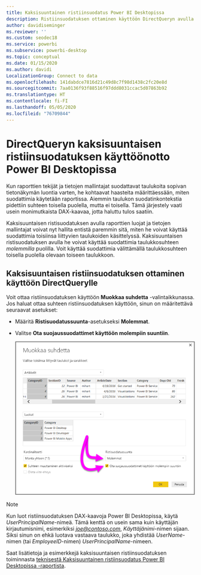 ```yaml
---
title: Kaksisuuntainen ristiinsuodatus Power BI Desktopissa
description: Ristiinsuodatuksen ottaminen käyttöön DirectQueryn avulla Power BI Desktopissa
author: davidiseminger
ms.reviewer: ''
ms.custom: seodec18
ms.service: powerbi
ms.subservice: powerbi-desktop
ms.topic: conceptual
ms.date: 01/15/2020
ms.author: davidi
LocalizationGroup: Connect to data
ms.openlocfilehash: 141dabdce7816d21c49d8c7f98d1438c2fc20e8d
ms.sourcegitcommit: 7aa0136f93f88516f97ddd8031ccac5d07863b92
ms.translationtype: HT
ms.contentlocale: fi-FI
ms.lasthandoff: 05/05/2020
ms.locfileid: "76709844"
---
```

# <a name="enable-bidirectional-cross-filtering-for-directquery-in-power-bi-desktop"></a>DirectQueryn kaksisuuntaisen ristiinsuodatuksen käyttöönotto Power BI Desktopissa

Kun raporttien tekijät ja tietojen mallintajat suodattavat taulukoita sopivan tietonäkymän luontia varten, he kohtaavat haasteita määrittäessään, miten suodattimia käytetään raportissa. Aiemmin taulukon suodatinkontekstia pidettiin suhteen toisella puolella, mutta ei toisella. Tämä järjestely vaati usein monimutkaista DAX-kaavaa, jotta haluttu tulos saatiin.

Kaksisuuntaisen ristisuodatuksen avulla raporttien luojat ja tietojen mallintajat voivat nyt hallita entistä paremmin sitä, miten he voivat käyttää suodattimia toisiinsa liittyvien taulukoiden käsittelyssä. Kaksisuuntaisen ristisuodatuksen avulla he voivat käyttää suodattimia taulukkosuhteen *molemmilla* puolilla. Voit käyttää suodattimia välittämällä taulukkosuhteen toisella puolella olevaan toiseen taulukkoon.

## <a name="enable-bidirectional-cross-filtering-for-directquery"></a>Kaksisuuntaisen ristiinsuodatuksen ottaminen käyttöön DirectQuerylle

Voit ottaa ristiinsuodatuksen käyttöön **Muokkaa suhdetta** -valintaikkunassa. Jos haluat ottaa suhteen ristiinsuodatuksen käyttöön, sinun on määritettävä seuraavat asetukset:

* Määritä **Ristisuodatussuunta**-asetukseksi **Molemmat**.
* Valitse **Ota suojaussuodattimet käyttöön molempiin suuntiin**.

  ![Määritä kaksisuuntainen ristiinsuodatus Power BI Desktopissa.](media/desktop-bidirectional-filtering/bidirectional-filtering_2.png)

> [!NOTE]
> Kun luot ristiinsuodatuksen DAX-kaavoja Power BI Desktopissa, käytä *UserPrincipalName*-nimeä. Tämä kenttä on usein sama kuin käyttäjän kirjautumisnimi, esimerkiksi <em>joe@contoso.com</em>, *Käyttäjänimi*-nimen sijaan. Siksi sinun on ehkä luotava vastaava taulukko, joka yhdistää *UserName*-nimen (tai *EmployeeID*-nimen) *UserPrincipalName*-nimeen.

Saat lisätietoja ja esimerkkejä kaksisuuntaisen ristiinsuodatuksen toiminnasta [teknisestä Kaksisuuntainen ristiinsuodatus Power BI Desktopissa -raportista](https://download.microsoft.com/download/2/7/8/2782DF95-3E0D-40CD-BFC8-749A2882E109/Bidirectional%20cross-filtering%20in%20Analysis%20Services%202016%20and%20Power%20BI.docx).

